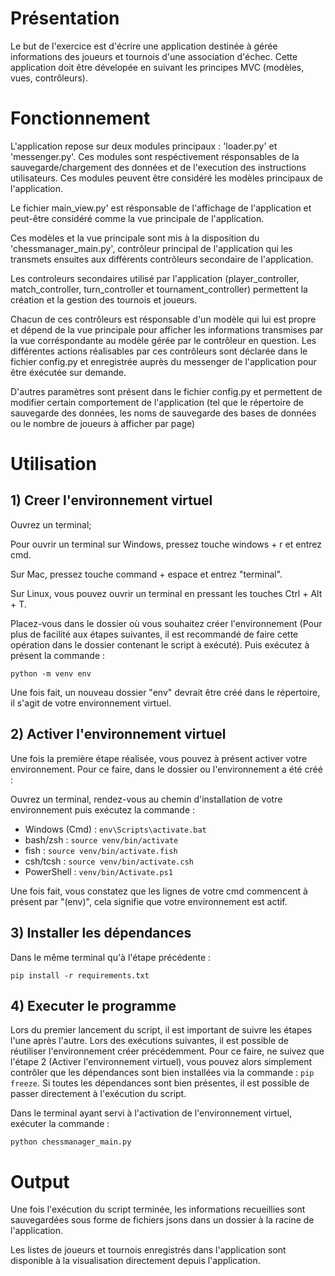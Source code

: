 # Présentation
Le but de l'exercice est d'écrire une application destinée à gérée informations des joueurs et tournois d'une association d'échec.
Cette application doit être dévelopée en suivant les principes MVC (modèles, vues, contrôleurs).

# Fonctionnement 
L'application repose sur deux modules principaux : 'loader.py' et 'messenger.py'. Ces modules sont respéctivement résponsables de la sauvegarde/chargement des données et de l'execution des instructions utilisateurs. Ces modules peuvent être considéré les modèles principaux de l'application.

Le fichier main_view.py' est résponsable de l'affichage de l'application et peut-être considéré comme la vue principale de l'application. 

Ces modèles et la vue principale sont mis à la disposition du 'chessmanager_main.py', contrôleur principal de l'application qui les transmets ensuites aux différents contrôleurs secondaire de l'application.

Les controleurs secondaires utilisé par l'application (player_controller, match_controller, turn_controller et tournament_controller) permettent la création et la gestion des tournois et joueurs. 

Chacun de ces contrôleurs est résponsable d'un modèle qui lui est propre et dépend de la vue principale pour afficher les informations transmises par la vue corréspondante au modèle gérée par le contrôleur en question.
Les différentes actions réalisables par ces contrôleurs sont déclarée dans le fichier config.py et enregistrée auprès du messenger de l'application pour être éxécutée sur demande.

D'autres paramètres sont présent dans le fichier config.py et permettent de modifier certain comportement de l'application (tel que le répertoire de sauvegarde des données, les noms de sauvegarde des bases de données ou le nombre de joueurs à afficher par page)

# Utilisation
## 1) Creer l'environnement virtuel
Ouvrez un terminal; 

Pour ouvrir un terminal sur Windows, pressez  touche windows + r et entrez cmd.

Sur Mac, pressez touche command + espace et entrez "terminal".

Sur Linux, vous pouvez ouvrir un terminal en pressant les touches Ctrl + Alt + T.

Placez-vous dans le dossier où vous souhaitez créer l'environnement (Pour plus de facilité aux étapes suivantes, il est recommandé de faire cette opération dans le dossier contenant le script à exécuté). Puis exécutez  à présent la commande : 

`python -m venv env
`

Une fois fait, un nouveau dossier "env" devrait être créé dans le répertoire, il s'agit de votre environnement virtuel.

## 2) Activer l'environnement virtuel

Une fois la première étape réalisée, vous pouvez à présent activer votre environnement.
Pour ce faire, dans le dossier ou l'environnement a été créé :


Ouvrez un terminal, rendez-vous au chemin d'installation de votre environnement puis exécutez la commande : 

- Windows (Cmd) : `env\Scripts\activate.bat`
- bash/zsh : `source venv/bin/activate`
- fish : `source venv/bin/activate.fish`
- csh/tcsh : `source venv/bin/activate.csh`
- PowerShell : `venv/bin/Activate.ps1`

Une fois fait, vous constatez que les lignes de votre cmd commencent à présent par "(env)", cela signifie que votre environnement est actif.

## 3) Installer les dépendances

Dans le même terminal qu'à l'étape précédente :

`pip install -r requirements.txt`

## 4) Executer le programme
Lors du premier lancement du script, il est important de suivre les étapes l'une après l'autre. Lors des exécutions suivantes, il est possible de réutiliser l'environnement créer précédemment. Pour ce faire, ne suivez que l'étape 2 (Activer l'environnement virtuel), vous pouvez alors simplement contrôler que les dépendances sont bien installées via la commande : `pip freeze`. Si toutes les dépendances sont bien présentes, il est possible de passer directement à l'exécution du script.

Dans le terminal ayant servi à l'activation de l'environnement virtuel, exécuter la commande : 

`python chessmanager_main.py`

# Output
Une fois l'exécution du script terminée, les informations recueillies sont sauvegardées sous forme de fichiers jsons dans un dossier à la racine de l'application. 

Les listes de joueurs et tournois enregistrés dans l'application sont disponible à la visualisation directement depuis l'application.
